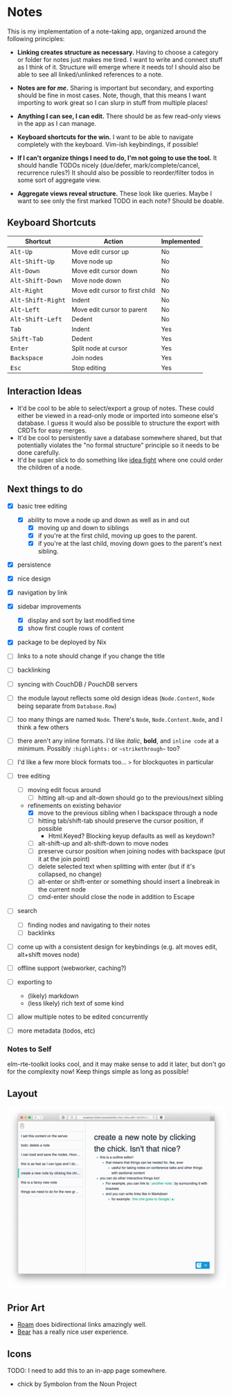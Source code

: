 # Notes

This is my implementation of a note-taking app, organized around the following principles:

- **Linking creates structure as necessary.**
  Having to choose a category or folder for notes just makes me tired.
  I want to write and connect stuff as I think of it.
  Structure will emerge where it needs to!
  I should also be able to see all linked/unlinked references to a note.

- **Notes are for _me_.**
  Sharing is important but secondary, and exporting should be fine in most cases.
  Note, though, that this means I want importing to work great so I can slurp in stuff from multiple places!

- **Anything I can see, I can edit.**
  There should be as few read-only views in the app as I can manage.

- **Keyboard shortcuts for the win.**
  I want to be able to navigate completely with the keyboard.
  Vim-ish keybindings, if possible!

- **If I can't organize things I need to do, I'm not going to use the tool.**
  It should handle TODOs nicely (due/defer, mark/complete/cancel, recurrence rules?)
  It should also be possible to reorder/filter todos in some sort of aggregate view.

- **Aggregate views reveal structure.**
  These look like queries.
  Maybe I want to see only the first marked TODO in each note?
  Should be doable.

## Keyboard Shortcuts

| Shortcut                                         | Action                          | Implemented |
|--------------------------------------------------|---------------------------------|-------------|
| <kbd>Alt</kbd>-<kbd>Up</kbd>                     | Move edit cursor up             | No          |
| <kbd>Alt</kbd>-<kbd>Shift</kbd>-<kbd>Up</kbd>    | Move node up                    | No          |
| <kbd>Alt</kbd>-<kbd>Down</kbd>                   | Move edit cursor down           | No          |
| <kbd>Alt</kbd>-<kbd>Shift</kbd>-<kbd>Down</kbd>  | Move node down                  | No          |
| <kbd>Alt</kbd>-<kbd>Right</kbd>                  | Move edit cursor to first child | No          |
| <kbd>Alt</kbd>-<kbd>Shift</kbd>-<kbd>Right</kbd> | Indent                          | No          |
| <kbd>Alt</kbd>-<kbd>Left</kbd>                   | Move edit cursor to parent      | No          |
| <kbd>Alt</kbd>-<kbd>Shift</kbd>-<kbd>Left</kbd>  | Dedent                          | No          |
| <kbd>Tab</kbd>                                   | Indent                          | Yes         |
| <kbd>Shift</kbd>-<kbd>Tab</kbd>                  | Dedent                          | Yes         |
| <kbd>Enter</kbd>                                 | Split node at cursor            | Yes         |
| <kbd>Backspace</kbd>                             | Join nodes                      | Yes         |
| <kbd>Esc</kbd>                                   | Stop editing                    | Yes         |

## Interaction Ideas

- It'd be cool to be able to select/export a group of notes.
  These could either be viewed in a read-only mode or imported into someone else's database.
  I guess it would also be possible to structure the export with CRDTs for easy merges.
- It'd be cool to persistently save a database somewhere shared, but that potentially violates the "no formal structure" principle so it needs to be done carefully.
- It'd be super slick to do something like [idea fight](https://idea-fight.hoelz.ro) where one could order the children of a node.

## Next things to do

- [x] basic tree editing
   - [x] ability to move a node up and down as well as in and out
       - [x] moving up and down to siblings
       - [x] if you're at the first child, moving up goes to the parent.
       - [x] if you're at the last child, moving down goes to the parent's next sibling.
- [x] persistence
- [x] nice design
- [x] navigation by link
- [x] sidebar improvements
   - [x] display and sort by last modified time
   - [x] show first couple rows of content
- [x] package to be deployed by Nix
- [ ] links to a note should change if you change the title
- [ ] backlinking
- [ ] syncing with CouchDB / PouchDB servers
- [ ] the module layout reflects some old design ideas (`Node.Content`, `Node` being separate from `Database.Row`)
- [ ] too many things are named `Node`. There's `Node`, `Node.Content.Node`, and I think a few others
- [ ] there aren't any inline formats. I'd like *italic*, **bold**, and `inline code` at a minimum. Possibly `:highlights:` or `~strikethrough~` too?
- [ ] I'd like a few more block formats too... `>` for blockquotes in particular
- [ ] tree editing
   - [ ] moving edit focus around
       - [ ] hitting alt-up and alt-down should go to the previous/next sibling
   - refinements on existing behavior
     - [x] move to the previous sibling when I backspace through a node
     - [ ] hitting tab/shift-tab should preserve the cursor position, if possible
         - Html.Keyed? Blocking keyup defaults as well as keydown?
     - [ ] alt-shift-up and alt-shift-down to move nodes
     - [ ] preserve cursor position when joining nodes with backspace (put it at the join point)
     - [ ] delete selected text when splitting with enter (but if it's collapsed, no change)
     - [ ] alt-enter or shift-enter or something should insert a linebreak in the current node
     - [ ] cmd-enter should close the node in addition to Escape
- [ ] search
  - [ ] finding nodes and navigating to their notes
  - [ ] backlinks
- [ ] come up with a consistent design for keybindings (e.g. alt moves edit, alt+shift moves node)
- [ ] offline support (webworker, caching?)
- [ ] exporting to
  - (likely) markdown
  - (less likely) rich text of some kind
- [ ] allow multiple notes to be edited concurrently
- [ ] more metadata (todos, etc)


### Notes to Self

elm-rte-toolkit looks cool, and it may make sense to add it later, but don't go for the complexity now!
Keep things simple as long as possible!

## Layout

![](./docs/screenshot.png)

## Prior Art

- [Roam](https://roamresearch.com) does bidirectional links amazingly well.
- [Bear](https://bear.app) has a really nice user experience.

## Icons

TODO: I need to add this to an in-app page somewhere.

- chick by Symbolon from the Noun Project
